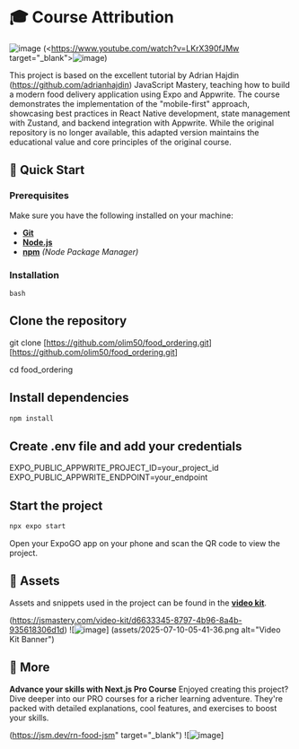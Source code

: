 # 🎓 Course Attribution

![![image](https://res.cloudinary.com/dsuzv7xqn/image/upload/v1752108507/markdown-images/rljlwt2h4eibyjqvnksh.png)](assets/2025-07-10-05-47-39.png)
(<https://www.youtube.com/watch?v=LKrX390fJMw target="_blank">![image](https://res.cloudinary.com/dsuzv7xqn/image/upload/v1752109626/markdown-images/e1b9edapzakgdoy8vy8p.png))

This project is based on the excellent tutorial by Adrian Hajdin (<https://github.com/adrianhajdin>) JavaScript Mastery, teaching how to build a modern food delivery application using Expo and Appwrite. The course demonstrates the implementation of the "mobile-first" approach, showcasing best practices in React Native development, state management with Zustand, and backend integration with Appwrite. While the original repository is no longer available, this adapted version maintains the educational value and core principles of the original course.

## 🤸 Quick Start

### Prerequisites

Make sure you have the following installed on your machine:

- **[Git](https://git-scm.com/)**
- **[Node.js](https://nodejs.org/en)**
- **[npm](https://www.npmjs.com/)** _(Node Package Manager)_

### Installation

```bash```

## Clone the repository

git clone [<https://github.com/olim50/food_ordering.git>][<https://github.com/olim50/food_ordering.git>]

cd food_ordering

## Install dependencies

```bash
npm install
```

## Create .env file and add your credentials

EXPO_PUBLIC_APPWRITE_PROJECT_ID=your_project_id EXPO_PUBLIC_APPWRITE_ENDPOINT=your_endpoint

## Start the project

```bash
npx expo start
```

Open your ExpoGO app on your phone and scan the QR code to view the project.

## 🔗 Assets

Assets and snippets used in the project can be found in the **[video kit](<https://jsmastery.com/video-kit/d6633345-8797-4b96-8a4b-935618306d1d>)**.

(<https://jsmastery.com/video-kit/d6633345-8797-4b96-8a4b-935618306d1d>)
![![image](https://res.cloudinary.com/dsuzv7xqn/image/upload/v1752109408/markdown-images/u5gk26searfdcbbsmivh.png)]
(assets/2025-07-10-05-41-36.png alt="Video Kit Banner")

## 🚀 More

**Advance your skills with Next.js Pro Course**
Enjoyed creating this project? Dive deeper into our PRO courses for a richer learning adventure. They're packed with detailed explanations, cool features, and exercises to boost your skills.

(<https://jsm.dev/rn-food-jsm>" target="_blank")
![![image](<https://res.cloudinary.com/dsuzv7xqn/image/upload/v1752108671/markdown-images/yka3iip7wufpqcycvirr.png>)]
